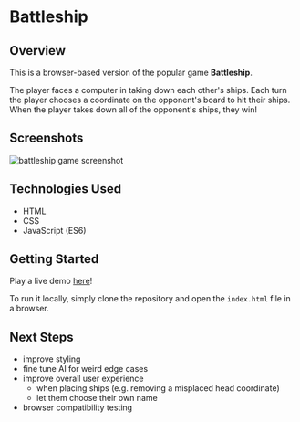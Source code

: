 # Battleship

## Overview
This is a browser-based version of the popular game __Battleship__.

The player faces a computer in taking down each other's ships. Each turn the player chooses a coordinate on the opponent's board to hit their ships. When the player takes down all of the opponent's ships, they win!

## Screenshots
![battleship game screenshot](https://i.imgur.com/uEH6ehN.png)

## Technologies Used
- HTML
- CSS
- JavaScript (ES6)

## Getting Started
Play a live demo [here](https://battleship.lcpham.now.sh/)!

To run it locally, simply clone the repository and open the `index.html` file in a browser.

## Next Steps
- improve styling
- fine tune AI for weird edge cases
- improve overall user experience
  - when placing ships (e.g. removing a misplaced head coordinate)
  - let them choose their own name
- browser compatibility testing
